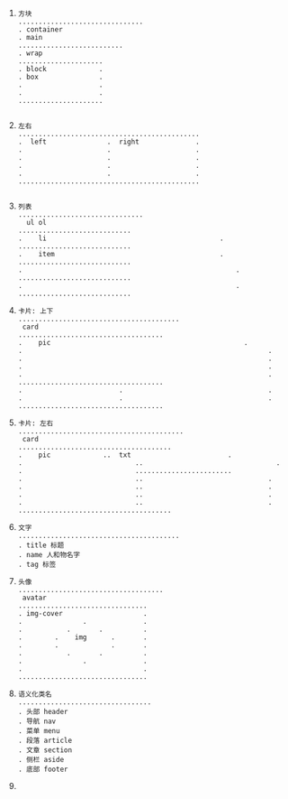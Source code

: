 1. ```
   方块
   ...............................
   . container
   . main
   ..........................
   . wrap
   .....................
   . block             .
   . box               .
   .                   .
   .                   .
   .....................


   ```

2. ```
   左右
   .............................................
   .  left               .  right              .
   .                     .                     .
   .                     .                     .
   .                     .                     .
   .                     .                     .
   .............................................


   ```

3. ```
   列表
   ...............................
     ul ol
   ............................
   .	li											 .
   ............................
   .	item										 .
   ............................
   .													 .
   ............................
   .													 .
   ............................
   ```

4. ```
   卡片: 上下
   ........................................
   	card
   ....................................
   .	pic    										       .
   .													         .
   .													         .
   .													         .
   .													         .
   ....................................
   .						.							         .
   .						.							         .
   ....................................
   ```

5. ```
   卡片: 左右
   .........................................
   	card
   ......................................
   .	pic   			..  txt    					   .
   .							..      						   .
   .							........................
   .							..						         .
   .							..						         .
   .							..						         .
   .							..						         .
   ......................................
   ```

6. ```
   文字
   ........................................
   . title 标题
   . name 人和物名字
   . tag 标签
   ```

7. ```
   头像
   ....................................
   	avatar
   ................................
   . img-cover                    .
   .               .              .
   .           .       .          .
   .        .    img      .       .
   .        .             .       .
   .           .       .          .
   .               .              .
   .                              .
   ................................
   ```

8. ```
   语义化类名
   .................................
   . 头部 header
   . 导航 nav
   . 菜单 menu
   . 段落 article
   . 文章 section
   . 侧栏 aside
   . 底部 footer

   ```

9.
